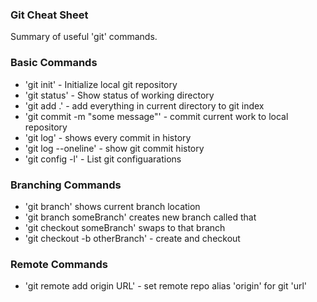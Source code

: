### Git Cheat Sheet

Summary of useful 'git' commands.

### Basic Commands
* 'git init' - Initialize local git repository
* 'git status' - Show status of working directory
* 'git add .' - add everything in current directory to git index
* 'git commit -m "some message"' - commit current work to local repository
* 'git log' - shows every commit in history
* 'git log --oneline' - show git commit history
* 'git config -l' -  List git configuarations

### Branching Commands
* 'git branch' shows current branch location
* 'git branch someBranch' creates new branch called that
* 'git checkout someBranch' swaps to that branch
* 'git checkout -b otherBranch' - create and checkout

### Remote Commands
* 'git remote add origin URL' - set remote repo alias 'origin' for git 'url'
